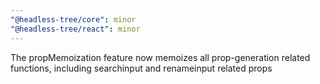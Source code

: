 ```yaml
---
"@headless-tree/core": minor
"@headless-tree/react": minor
---
```


The propMemoization feature now memoizes all prop-generation related functions, including searchinput and renameinput related props
